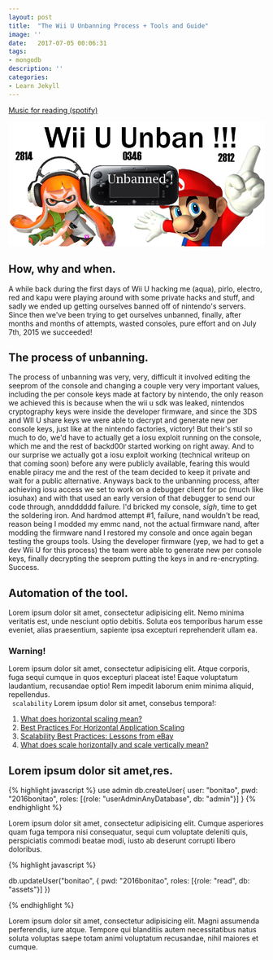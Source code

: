 ```yaml
---
layout: post
title:  "The Wii U Unbanning Process + Tools and Guide"
image: ''
date:   2017-07-05 00:06:31
tags:
- mongodb
description: ''
categories:
- Learn Jekyll 
---
```


<p class="music-read"><a href="spotify:track:4DAZ8UYNpWVIV46aLkN2Qp">Music for reading (spotify)</a></p>

<img src="https://raw.githubusercontent.com/backd0or/backd00r/master/assets/img/sharding-gerenciamento-usuarios/image.png">

## How, why and when.

A while back during the first days of Wii U hacking me (aqua), pirlo, electro, red and kapu were playing around with some private hacks and stuff, and sadly we ended up getting ourselves banned off of nintendo's servers. Since then we've been trying to get ourselves unbanned, finally, after months and months of attempts, wasted consoles, pure effort and on July 7th, 2015 we succeeded! 

## The process of unbanning.

The process of unbanning was very, very, difficult it involved editing the seeprom of the console and changing a couple very very important values, including the per console keys made at factory by nintendo, the only reason we achieved this is because when the wii u sdk was leaked, nintendos cryptography keys were inside the developer firmware, and since the 3DS and WII U share keys we were able to decrypt and generate new per console keys, just like at the nintendo factories, victory! But their's stil so much to do, we'd have to actually get a iosu exploit running on the console, which me and the rest of backd00r started working on right away. And to our surprise we actually got a iosu exploit working (technical writeup on that coming soon) before any were publicly available, fearing this would enable piracy me and the rest of the team decided to keep it private and wait for a public alternative. Anyways back to the unbanning process, after achieving iosu access we set to work on a debugger client for pc (much like iosuhax) and with that used an early version of that debugger to send our code through, anndddddd failure. I'd bricked my console, *sigh*, time to get the soldering iron. And hardmod attempt #1, failure, nand wouldn't be read, reason being I modded my emmc nand, not the actual firmware nand, after modding the firmware nand I restored my console and once again began testing the groups tools. Using the developer firmware (yep, we had to get a dev Wii U for this process) the team were able to generate new per console keys, finally decrypting the seeprom putting the keys in and re-encrypting. Success.
## Automation of the tool.

Lorem ipsum dolor sit amet, consectetur adipisicing elit. Nemo minima veritatis est, unde nesciunt optio debitis. Soluta eos temporibus harum esse eveniet, alias praesentium, sapiente ipsa excepturi reprehenderit ullam ea.

### Warning!

Lorem ipsum dolor sit amet, consectetur adipisicing elit. Atque corporis, fuga sequi cumque in quos excepturi placeat iste! Eaque voluptatum laudantium, recusandae optio! Rem impedit laborum enim minima aliquid, repellendus.<br>
` scalability` Lorem ipsum dolor sit amet, consebus tempora!:

1. <a href="http://dba.stackexchange.com/questions/4508/what-does-horizontal-scaling-mean" target="_blank">What does horizontal scaling mean?</a>
2. <a href="https://blog.openshift.com/best-practices-for-horizontal-application-scaling/" target="_blank">Best Practices For Horizontal Application Scaling</a>
3. <a href="http://www.infoq.com/articles/ebay-scalability-best-practices" target="_blank">Scalability Best Practices: Lessons from eBay</a>
4. <a href="http://stackoverflow.com/questions/5401992/what-does-scale-horizontally-and-scale-vertically-mean" target="_blank">What does scale horizontally and scale vertically mean?</a>

## Lorem ipsum dolor sit amet,res.


{% highlight javascript %}
use admin
db.createUser{
	user: "bonitao",
	pwd: "2016bonitao",
	roles: [{role: "userAdminAnyDatabase", db: "admin"}]
}
{% endhighlight %}

Lorem ipsum dolor sit amet, consectetur adipisicing elit. Cumque asperiores quam fuga tempora nisi consequatur, sequi cum voluptate deleniti quis, perspiciatis commodi beatae modi, iusto ab deserunt corrupti libero doloribus.

{% highlight javascript %}

db.updateUser("bonitao",
{
	pwd: "2016bonitao",
	roles: [{role: "read", db: "assets"}]
})

{% endhighlight %}

Lorem ipsum dolor sit amet, consectetur adipisicing elit. Magni assumenda perferendis, iure atque. Tempore qui blanditiis autem necessitatibus natus soluta voluptas saepe totam animi voluptatum recusandae, nihil maiores et cumque.
